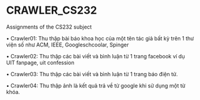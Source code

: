 # CRAWLER_CS232
Assignments of the CS232 subject


• Crawler01: Thu thập bài báo khoa học của một tên tác giả bất kỳ trên 1 thư viện số như ACM, IEEE, Googleschcoolar, Spinger

• Crawler02: Thu thập các bài viết và bình luận từ 1 trang facebook ví dụ UIT fanpage, uit confession

• Crawler03: Thu thập các bài viết và bình luận từ 1 trang báo điện tử.

• Crawler04: Thu thập ảnh là kết quả trả về từ google khi sử dụng một từ khóa.
